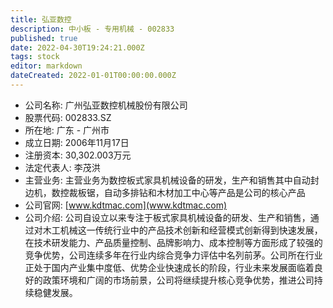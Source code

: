 ```yaml
---
title: 弘亚数控
description: 中小板 - 专用机械 - 002833
published: true
date: 2022-04-30T19:24:21.000Z
tags: stock
editor: markdown
dateCreated: 2022-01-01T00:00:00.000Z
---
```


- 公司名称: 广州弘亚数控机械股份有限公司
- 股票代码: 002833.SZ
- 所在地: 广东 - 广州市
- 成立日期: 2006年11月17日
- 注册资本: 30,302.003万元
- 法定代表人: 李茂洪
- 主营业务: 主营业务为数控板式家具机械设备的研发，生产和销售其中自动封边机，数控裁板锯，自动多排钻和木材加工中心等产品是公司的核心产品
- 公司官网: [www.kdtmac.com](www.kdtmac.com)
- 公司介绍: 公司自设立以来专注于板式家具机械设备的研发、生产和销售，通过对木工机械这一传统行业中的产品技术创新和经营模式创新得到快速发展，在技术研发能力、产品质量控制、品牌影响力、成本控制等方面形成了较强的竞争优势，公司连续多年在行业内综合竞争力评估中名列前茅。公司所在行业正处于国内产业集中度低、优势企业快速成长的阶段，行业未来发展面临着良好的政策环境和广阔的市场前景，公司将继续提升核心竞争优势，推进公司持续稳健发展。


